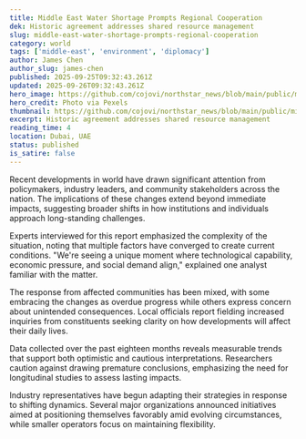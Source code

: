```yaml
---
title: Middle East Water Shortage Prompts Regional Cooperation
dek: Historic agreement addresses shared resource management
slug: middle-east-water-shortage-prompts-regional-cooperation
category: world
tags: ['middle-east', 'environment', 'diplomacy']
author: James Chen
author_slug: james-chen
published: 2025-09-25T09:32:43.261Z
updated: 2025-09-26T09:32:43.261Z
hero_image: https://github.com/cojovi/northstar_news/blob/main/public/middle-east-water-shortage-prompts.png?raw=true
hero_credit: Photo via Pexels
thumbnail: https://github.com/cojovi/northstar_news/blob/main/public/middle-east-water-shortage-prompts.png?raw=true
excerpt: Historic agreement addresses shared resource management
reading_time: 4
location: Dubai, UAE
status: published
is_satire: false
---
```


Recent developments in world have drawn significant attention from policymakers, industry leaders, and community stakeholders across the nation. The implications of these changes extend beyond immediate impacts, suggesting broader shifts in how institutions and individuals approach long-standing challenges.

Experts interviewed for this report emphasized the complexity of the situation, noting that multiple factors have converged to create current conditions. "We're seeing a unique moment where technological capability, economic pressure, and social demand align," explained one analyst familiar with the matter.

The response from affected communities has been mixed, with some embracing the changes as overdue progress while others express concern about unintended consequences. Local officials report fielding increased inquiries from constituents seeking clarity on how developments will affect their daily lives.

Data collected over the past eighteen months reveals measurable trends that support both optimistic and cautious interpretations. Researchers caution against drawing premature conclusions, emphasizing the need for longitudinal studies to assess lasting impacts.

Industry representatives have begun adapting their strategies in response to shifting dynamics. Several major organizations announced initiatives aimed at positioning themselves favorably amid evolving circumstances, while smaller operators focus on maintaining flexibility.